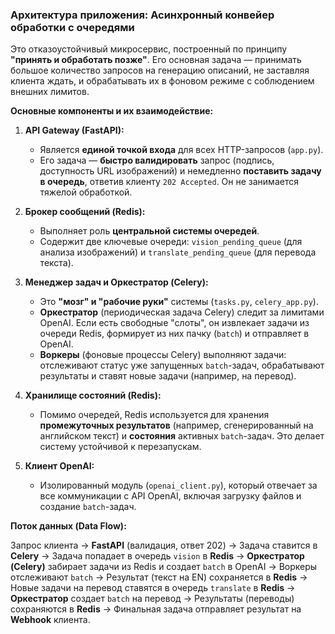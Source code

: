 ### **Архитектура приложения: Асинхронный конвейер обработки с очередями**

Это отказоустойчивый микросервис, построенный по принципу **"принять и обработать позже"**. Его основная задача — принимать большое количество запросов на генерацию описаний, не заставляя клиента ждать, и обрабатывать их в фоновом режиме с соблюдением внешних лимитов.



**Основные компоненты и их взаимодействие:**

1.  **API Gateway (FastAPI):**
    * Является **единой точкой входа** для всех HTTP-запросов (`app.py`).
    * Его задача — **быстро валидировать** запрос (подпись, доступность URL изображений) и немедленно **поставить задачу в очередь**, ответив клиенту `202 Accepted`. Он не занимается тяжелой обработкой.

2.  **Брокер сообщений (Redis):**
    * Выполняет роль **центральной системы очередей**.
    * Содержит две ключевые очереди: `vision_pending_queue` (для анализа изображений) и `translate_pending_queue` (для перевода текста).

3.  **Менеджер задач и Оркестратор (Celery):**
    * Это **"мозг" и "рабочие руки"** системы (`tasks.py`, `celery_app.py`).
    * **Оркестратор** (периодическая задача Celery) следит за лимитами OpenAI. Если есть свободные "слоты", он извлекает задачи из очереди Redis, формирует из них пачку (`batch`) и отправляет в OpenAI.
    * **Воркеры** (фоновые процессы Celery) выполняют задачи: отслеживают статус уже запущенных `batch`-задач, обрабатывают результаты и ставят новые задачи (например, на перевод).

4.  **Хранилище состояний (Redis):**
    * Помимо очередей, Redis используется для хранения **промежуточных результатов** (например, сгенерированный на английском текст) и **состояния** активных `batch`-задач. Это делает систему устойчивой к перезапускам.

5.  **Клиент OpenAI:**
    * Изолированный модуль (`openai_client.py`), который отвечает за все коммуникации с API OpenAI, включая загрузку файлов и создание `batch`-задач.

**Поток данных (Data Flow):**

Запрос клиента → **FastAPI** (валидация, ответ 202) → Задача ставится в **Celery** → Задача попадает в очередь `vision` в **Redis** → **Оркестратор (Celery)** забирает задачи из Redis и создает `batch` в OpenAI → Воркеры отслеживают `batch` → Результат (текст на EN) сохраняется в **Redis** → Новые задачи на перевод ставятся в очередь `translate` в **Redis** → **Оркестратор** создает `batch` на перевод → Результаты (переводы) сохраняются в **Redis** → Финальная задача отправляет результат на **Webhook** клиента.